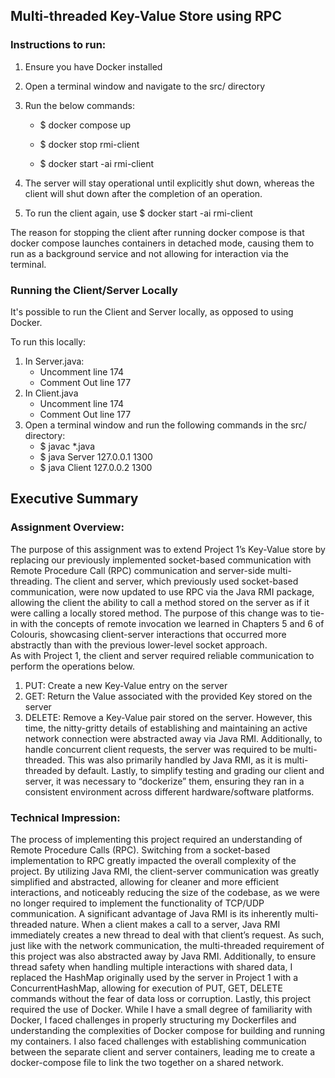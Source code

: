 ## Multi-threaded Key-Value Store using RPC

### Instructions to run:
1. Ensure you have Docker installed
2. Open a terminal window and navigate to the src/ directory
3. Run the below commands:

   * $ docker compose up

   * $ docker stop rmi-client

   * $ docker start -ai rmi-client

4. The server will stay operational until explicitly shut down, whereas the client will shut down after the completion of an operation.
5. To run the client again, use $ docker start -ai rmi-client

The reason for stopping the client after running docker compose is that docker compose launches containers in detached mode, causing them to run as a background service and not allowing for interaction via the terminal. 

### Running the Client/Server Locally
It's possible to run the Client and Server locally, as opposed to using Docker. 

To run this locally:
1. In Server.java:
   * Uncomment line 174
   * Comment Out line 177
2. In Client.java
   * Uncomment line 174
   * Comment Out line 177
3. Open a terminal window and run the following commands in the src/ directory:
   * $ javac *.java
   * $ java Server 127.0.0.1 1300
   * $ java Client 127.0.0.2 1300


## Executive Summary

### Assignment Overview: 
The purpose of this assignment was to extend Project 1’s Key-Value store by replacing our previously implemented socket-based communication with Remote Procedure Call (RPC) communication and server-side multi-threading. The client and server, which previously used socket-based communication, were now updated to use RPC via the Java RMI package, allowing the client the ability to call a method stored on the server as if it were calling a locally stored method. The purpose of this change was to tie-in with the concepts of remote invocation we learned in Chapters 5 and 6 of Colouris, showcasing client-server interactions that occurred more abstractly than with the previous lower-level socket approach.  
As with Project 1, the client and server required reliable communication to perform the operations below.
1.	PUT: Create a new Key-Value entry on the server 
2.	GET: Return the Value associated with the provided Key stored on the server 
3.	DELETE: Remove a Key-Value pair stored on the server. 
However, this time, the nitty-gritty details of establishing and maintaining an active network connection were abstracted away via Java RMI.  Additionally, to handle concurrent client requests, the server was required to be multi-threaded. This was also primarily handled by Java RMI, as it is multi-threaded by default. Lastly, to simplify testing and grading our client and server, it was necessary to “dockerize” them, ensuring they ran in a consistent environment across different hardware/software platforms. 

### Technical Impression: 
The process of implementing this project required an understanding of Remote Procedure Calls (RPC). Switching from a socket-based implementation to RPC greatly impacted the overall complexity of the project. By utilizing Java RMI, the client-server communication was greatly simplified and abstracted, allowing for cleaner and more efficient interactions, and noticeably reducing the size of the codebase, as we were no longer required to implement the functionality of TCP/UDP communication. 
A significant advantage of Java RMI is its inherently multi-threaded nature. When a client makes a call to a server, Java RMI immediately creates a new thread to deal with that client’s request. As such, just like with the network communication, the multi-threaded requirement of this project was also abstracted away by Java RMI. Additionally, to ensure thread safety when handling multiple interactions with shared data, I replaced the HashMap originally used by the server in Project 1 with a ConcurrentHashMap, allowing for execution of PUT, GET, DELETE commands without the fear of data loss or corruption. 
Lastly, this project required the use of Docker. While I have a small degree of familiarity with Docker, I faced challenges in properly structuring my Dockerfiles and understanding the complexities of Docker compose for building and running my containers. I also faced challenges with establishing communication between the separate client and server containers, leading me to create a docker-compose file to link the two together on a shared network.  


